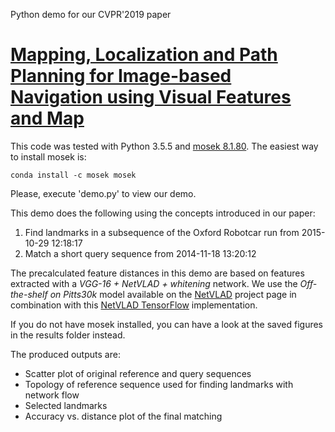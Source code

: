  Python demo for our CVPR'2019 paper
# [Mapping, Localization and Path Planning for Image-based Navigation using Visual Features and Map](https://arxiv.org/pdf/1812.03795.pdf)

This code was tested with Python 3.5.5 and [mosek 8.1.80](https://www.mosek.com/downloads/).
The easiest way to install mosek is:
```
conda install -c mosek mosek
```

Please, execute 'demo.py' to view our demo.

This demo does the following using the concepts introduced in our paper:
1) Find landmarks in a subsequence of the Oxford Robotcar run from  2015-10-29 12:18:17
2) Match a short query sequence from 2014-11-18 13:20:12

The precalculated feature distances in this demo are based on features extracted with a _VGG-16 + NetVLAD + whitening_ network.
We use the _Off-the-shelf on Pitts30k_ model available on the [NetVLAD](https://www.di.ens.fr/willow/research/netvlad/) project page in combination with this [NetVLAD TensorFlow](https://github.com/uzh-rpg/netvlad_tf_open) implementation.   

If you do not have mosek installed, you can have a look at the saved
figures in the results folder instead.

The produced outputs are:
- Scatter plot of original reference and query sequences
- Topology of reference sequence used for finding landmarks with network flow
- Selected landmarks
- Accuracy vs. distance plot of the final matching

